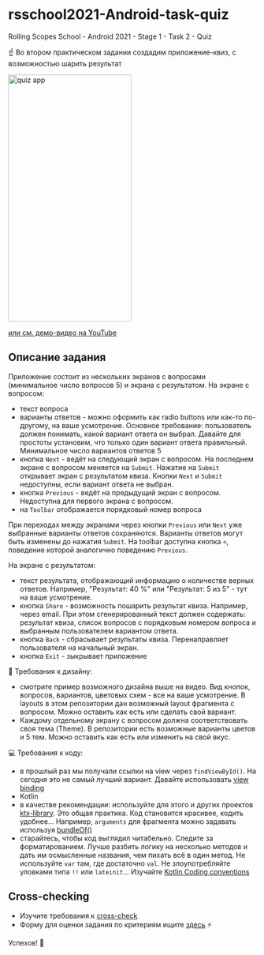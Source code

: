 # rsschool2021-Android-task-quiz
Rolling Scopes School - Android 2021 - Stage 1 - Task 2 - Quiz

:point_up: Во втором практическом задании создадим приложение-квиз, с возможностью шарить результат

<img alt="quiz app" src="/img/quiz.gif" width="250" height="500" />

[или см. демо-видео на YouTube](https://www.youtube.com/watch?v=jG3W5w6pfuw)

## Описание задания

Приложение состоит из нескольких экранов с вопросами (минимальное число вопросов 5) и экрана с результатом. На экране с вопросом:

- текст вопроса
- варианты ответов - можно оформить как radio buttons или как-то по-другому, на ваше усмотрение. Основное требование: пользователь должен понимать, какой вариант ответа он выбрал. Давайте для простоты установим, что только один вариант ответа правильный. Минимальное число вариантов ответов 5
- кнопка `Next` - ведёт на следующий экран с вопросом. На последнем экране с вопросом меняется на `Submit`. Нажатие на `Submit` открывает экран с результатом квиза. Кнопки `Next` и `Submit` недоступны, если вариант ответа не выбран.
- кнопка `Previous` - ведёт на предыдущий экран с вопросом. Недоступна для первого экрана с вопросом. 
- на `Toolbar` отображается порядковый номер вопроса

При переходах между экранами через кнопки `Previous` или `Next` уже выбранные варианты ответов сохраняются. Варианты ответов могут быть изменены до нажатия `Submit`. На toolbar доступна кнопка `<`, поведение которой аналогично поведению `Previous`.

На экране с результатом:

- текст результата, отображающий информацию о количестве верных ответов. Например, "Результат: 40 %" или "Результат: 5 из 5" - тут на ваше усмотрение.
- кнопка `Share` - возможность пошарить результат квиза. Например, через email. При этом сгенерированный текст должен содержать: результат квиза, список вопросов с порядковым номером вопроса и выбранным пользователем вариантом ответа.
- кнопка `Back` - сбрасывает результаты квиза. Перенаправляет пользователя на начальный экран.
- кнопка `Exit` - зыкрывает приложение

📱 Требования к дизайну:

- смотрите пример возможного дизайна выше на видео. Вид кнопок, вопросов, вариантов, цветовых схем - все на ваше усмотрение. В layouts в этом репозитории дан возможный layout фрагмента с вопросом. Можно оставить как есть или сделать свой вариант.
- Каждому отдельному экрану с вопросом должна соответствовать своя тема (Theme). В репозитории есть возможные варианты цветов и 5 тем. Можно оставить как есть или изменить на свой вкус.

💻 Требования к коду:

- в прошлый раз мы получали ссылки на view через `findViewById()`. На сегодня это не самый лучший вариант. Давайте использовать [view binding](https://developer.android.com/topic/libraries/view-binding#kotlin) 
- Kotlin
- в качестве рекомендации: используйте для этого и других проектов [ktx-library](https://developer.android.com/kotlin/ktx). Это общая практика. Код становится красивее, кодить удобнее... Например, `arguments` для фрагмента можно задавать используя [bundleOf()](https://developer.android.com/reference/kotlin/androidx/core/os/package-summary#bundleof)
- старайтесь, чтобы код выглядил читабельно. Следите за форматированием. Лучше разбить логику на несколько методов и дать им осмысленные названия, чем пихать всё в один метод. Не используйте `var` там, где достаточно `val`. Не злоупотребляйте уловками типа `!!` или `lateinit`... Изучайте [Kotlin Coding conventions](https://kotlinlang.org/docs/coding-conventions.html)


## Cross-checking

- Изучите требования к <a href="https://docs.rs.school/#/cross-check-flow?id=cross-check">cross-check</a>
- Форму для оценки задания по критериям ищите <a href="https://ziginsider.github.io/checklist/index.html">здесь</a> ⚡️

Успехов! 🤞
